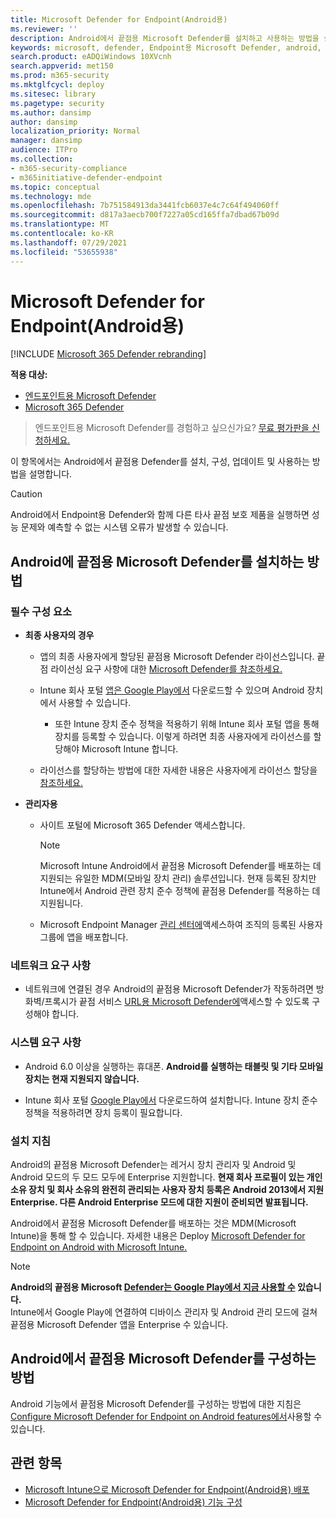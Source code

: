 ```yaml
---
title: Microsoft Defender for Endpoint(Android용)
ms.reviewer: ''
description: Android에서 끝점용 Microsoft Defender를 설치하고 사용하는 방법을 설명
keywords: microsoft, defender, Endpoint용 Microsoft Defender, android, 설치, 배포, 제거, intune
search.product: eADQiWindows 10XVcnh
search.appverid: met150
ms.prod: m365-security
ms.mktglfcycl: deploy
ms.sitesec: library
ms.pagetype: security
ms.author: dansimp
author: dansimp
localization_priority: Normal
manager: dansimp
audience: ITPro
ms.collection:
- m365-security-compliance
- m365initiative-defender-endpoint
ms.topic: conceptual
ms.technology: mde
ms.openlocfilehash: 7b751584913da3441fcb6037e4c7c64f494060ff
ms.sourcegitcommit: d817a3aecb700f7227a05cd165ffa7dbad67b09d
ms.translationtype: MT
ms.contentlocale: ko-KR
ms.lasthandoff: 07/29/2021
ms.locfileid: "53655938"
---
```

# <a name="microsoft-defender-for-endpoint-on-android"></a>Microsoft Defender for Endpoint(Android용)

[!INCLUDE [Microsoft 365 Defender rebranding](../../includes/microsoft-defender.md)]

**적용 대상:**
- [엔드포인트용 Microsoft Defender](https://go.microsoft.com/fwlink/p/?linkid=2154037)
- [Microsoft 365 Defender](https://go.microsoft.com/fwlink/?linkid=2118804)

> 엔드포인트용 Microsoft Defender를 경험하고 싶으신가요? [무료 평가판을 신청하세요.](https://signup.microsoft.com/create-account/signup?products=7f379fee-c4f9-4278-b0a1-e4c8c2fcdf7e&ru=https://aka.ms/MDEp2OpenTrial?ocid=docs-wdatp-exposedapis-abovefoldlink)

이 항목에서는 Android에서 끝점용 Defender를 설치, 구성, 업데이트 및 사용하는 방법을 설명합니다.

> [!CAUTION]
> Android에서 Endpoint용 Defender와 함께 다른 타사 끝점 보호 제품을 실행하면 성능 문제와 예측할 수 없는 시스템 오류가 발생할 수 있습니다.


## <a name="how-to-install-microsoft-defender-for-endpoint-on-android"></a>Android에 끝점용 Microsoft Defender를 설치하는 방법

### <a name="prerequisites"></a>필수 구성 요소

-   **최종 사용자의 경우**

    -   앱의 최종 사용자에게 할당된 끝점용 Microsoft Defender 라이선스입니다. 끝점 라이선싱 요구 사항에 대한 [Microsoft Defender를 참조하세요.](/microsoft-365/security/defender-endpoint/minimum-requirements#licensing-requirements)

    -   Intune 회사 포털 [앱은 Google Play에서](https://play.google.com/store/apps/details?id=com.microsoft.windowsintune.companyportal) 다운로드할 수 있으며 Android 장치에서 사용할 수 있습니다.

        -   또한 Intune 장치 준수 [](/mem/intune/user-help/enroll-device-android-company-portal) 정책을 적용하기 위해 Intune 회사 포털 앱을 통해 장치를 등록할 수 있습니다. 이렇게 하려면 최종 사용자에게 라이선스를 할당해야 Microsoft Intune 합니다.

    -   라이선스를 할당하는 방법에 대한 자세한 내용은 사용자에게 라이선스 할당을 [참조하세요.](/azure/active-directory/users-groups-roles/licensing-groups-assign)
        

-   **관리자용**

    -   사이트 포털에 Microsoft 365 Defender 액세스합니다.

        > [!NOTE]
        > Microsoft Intune Android에서 끝점용 Microsoft Defender를 배포하는 데 지원되는 유일한 MDM(모바일 장치 관리) 솔루션입니다. 현재 등록된 장치만 Intune에서 Android 관련 장치 준수 정책에 끝점용 Defender를 적용하는 데 지원됩니다. 

    -   Microsoft Endpoint Manager [관리 센터에](https://go.microsoft.com/fwlink/?linkid=2109431)액세스하여 조직의 등록된 사용자 그룹에 앱을 배포합니다.
        
### <a name="network-requirements"></a>네트워크 요구 사항

- 네트워크에 연결된 경우 Android의 끝점용 Microsoft Defender가 작동하려면 방화벽/프록시가 끝점 서비스 [URL용 Microsoft Defender에](configure-proxy-internet.md#enable-access-to-microsoft-defender-for-endpoint-service-urls-in-the-proxy-server)액세스할 수 있도록 구성해야 합니다.

### <a name="system-requirements"></a>시스템 요구 사항

-   Android 6.0 이상을 실행하는 휴대폰. **Android를 실행하는 태블릿 및 기타 모바일 장치는 현재 지원되지 않습니다.** 

-   Intune 회사 포털 [Google Play에서](https://play.google.com/store/apps/details?id=com.microsoft.windowsintune.companyportal) 다운로드하여 설치합니다. Intune 장치 준수 정책을 적용하려면 장치 등록이 필요합니다.

### <a name="installation-instructions"></a>설치 지침

Android의 끝점용 Microsoft Defender는 레거시 장치 관리자 및 Android 및 Android 모드의 두 모드 모두에 Enterprise 지원합니다.
**현재 회사 프로필이 있는 개인 소유 장치 및 회사 소유의 완전히 관리되는 사용자 장치 등록은 Android 2013에서 지원 Enterprise. 다른 Android Enterprise 모드에 대한 지원이 준비되면 발표됩니다.**

Android에서 끝점용 Microsoft Defender를 배포하는 것은 MDM(Microsoft Intune)을 통해 할 수 있습니다.
자세한 내용은 Deploy [Microsoft Defender for Endpoint on Android with Microsoft Intune.](android-intune.md)


> [!NOTE]
> **Android의 끝점용 Microsoft [Defender는 Google Play에서 지금 사용할 수](https://play.google.com/store/apps/details?id=com.microsoft.scmx) 있습니다.** <br> Intune에서 Google Play에 연결하여 디바이스 관리자 및 Android 관리 모드에 걸쳐 끝점용 Microsoft Defender 앱을 Enterprise 수 있습니다. 

## <a name="how-to-configure-microsoft-defender-for-endpoint-on-android"></a>Android에서 끝점용 Microsoft Defender를 구성하는 방법

Android 기능에서 끝점용 Microsoft Defender를 구성하는 방법에 대한 지침은 [Configure Microsoft Defender for Endpoint on Android features에서](android-configure.md)사용할 수 있습니다.



## <a name="related-topics"></a>관련 항목
- [Microsoft Intune으로 Microsoft Defender for Endpoint(Android용) 배포](android-intune.md)
- [Microsoft Defender for Endpoint(Android용) 기능 구성](android-configure.md)

